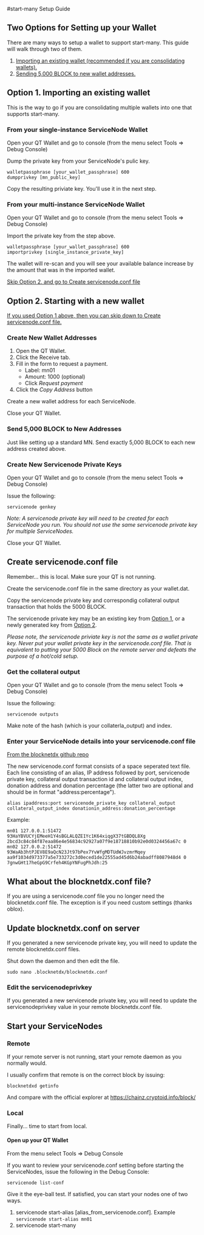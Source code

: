 #start-many Setup Guide

## Two Options for Setting up your Wallet
There are many ways to setup a wallet to support start-many. This guide will walk through two of them.

1. [Importing an existing wallet (recommended if you are consolidating wallets).](#option1)
2. [Sending 5,000 BLOCK to new wallet addresses.](#option2)

## <a name="option1"></a>Option 1. Importing an existing wallet

This is the way to go if you are consolidating multiple wallets into one that supports start-many. 

### From your single-instance ServiceNode Wallet

Open your QT Wallet and go to console (from the menu select Tools => Debug Console)

Dump the private key from your ServiceNode's pulic key.

```
walletpassphrase [your_wallet_passphrase] 600
dumpprivkey [mn_public_key]
```

Copy the resulting priviate key. You'll use it in the next step.

### From your multi-instance ServiceNode Wallet

Open your QT Wallet and go to console (from the menu select Tools => Debug Console)

Import the private key from the step above.

```
walletpassphrase [your_wallet_passphrase] 600
importprivkey [single_instance_private_key]
```

The wallet will re-scan and you will see your available balance increase by the amount that was in the imported wallet.

[Skip Option 2. and go to Create servicenode.conf file](#servicenodeconf)

## <a name="option2"></a>Option 2. Starting with a new wallet

[If you used Option 1 above, then you can skip down to Create servicenode.conf file.](#servicenodeconf)

### Create New Wallet Addresses

1. Open the QT Wallet.
2. Click the Receive tab.
3. Fill in the form to request a payment.
    * Label: mn01
    * Amount: 1000 (optional)
    * Click *Request payment*
5. Click the *Copy Address* button

Create a new wallet address for each ServiceNode.

Close your QT Wallet.

### Send 5,000 BLOCK to New Addresses

Just like setting up a standard MN. Send exactly 5,000 BLOCK to each new address created above.

### Create New Servicenode Private Keys

Open your QT Wallet and go to console (from the menu select Tools => Debug Console)

Issue the following:

```servicenode genkey```

*Note: A servicenode private key will need to be created for each ServiceNode you run. You should not use the same servicenode private key for multiple ServiceNodes.*

Close your QT Wallet.

## <a name="servicenodeconf"></a>Create servicenode.conf file

Remember... this is local. Make sure your QT is not running.

Create the servicenode.conf file in the same directory as your wallet.dat.

Copy the servicenode private key and correspondig collateral output transaction that holds the 5000 BLOCK.

The servicenode private key may be an existing key from [Option 1](#option1), or a newly generated key from [Option 2](#option2). 

*Please note, the servicenode priviate key is not the same as a wallet private key. Never put your wallet private key in the servicenode.conf file. That is equivalent to putting your 5000 Block on the remote server and defeats the purpose of a hot/cold setup.*

### Get the collateral output

Open your QT Wallet and go to console (from the menu select Tools => Debug Console)

Issue the following:

```servicenode outputs```

Make note of the hash (which is your collaterla_output) and index.

### Enter your ServiceNode details into your servicenode.conf file
[From the blocknetdx github repo](https://github.com/blocknetdx-crypto/blocknetdx/blob/master/doc/servicenode_conf.md)

The new servicenode.conf format consists of a space seperated text file. Each line consisting of an alias, IP address followed by port, servicenode private key, collateral output transaction id and collateral output index, donation address and donation percentage (the latter two are optional and should be in format "address:percentage").

```
alias ipaddress:port servicenode_private_key collateral_output collateral_output_index donationin_address:donation_percentage
```



Example:

```
mn01 127.0.0.1:51472 93HaYBVUCYjEMeeH1Y4sBGLALQZE1Yc1K64xiqgX37tGBDQL8Xg 2bcd3c84c84f87eaa86e4e56834c92927a07f9e18718810b92e0d0324456a67c 0
mn02 127.0.0.2:51472 93WaAb3htPJEV8E9aQcN23Jt97bPex7YvWfgMDTUdWJvzmrMqey aa9f1034d973377a5e733272c3d0eced1de22555ad45d6b24abadff8087948d4 0 7gnwGHt17heGpG9Crfeh4KGpYNFugPhJdh:25
```

## What about the blocknetdx.conf file?

If you are using a servicenode.conf file you no longer need the blocknetdx.conf file. The exception is if you need custom settings (thanks oblox). 

## Update blocknetdx.conf on server

If you generated a new servicenode private key, you will need to update the remote blocknetdx.conf files.

Shut down the daemon and then edit the file.

```sudo nano .blocknetdx/blocknetdx.conf```

### Edit the servicenodeprivkey
If you generated a new servicenode private key, you will need to update the servicenodeprivkey value in your remote blocknetdx.conf file.

## Start your ServiceNodes

### Remote

If your remote server is not running, start your remote daemon as you normally would. 

I usually confirm that remote is on the correct block by issuing:

```blocknetdxd getinfo```

And compare with the official explorer at https://chainz.cryptoid.info/block/

### Local

Finally... time to start from local.

#### Open up your QT Wallet

From the menu select Tools => Debug Console

If you want to review your servicenode.conf setting before starting the ServiceNodes, issue the following in the Debug Console:

```servicenode list-conf```

Give it the eye-ball test. If satisfied, you can start your nodes one of two ways.

1. servicenode start-alias [alias_from_servicenode.conf]. Example ```servicenode start-alias mn01```
2. servicenode start-many
